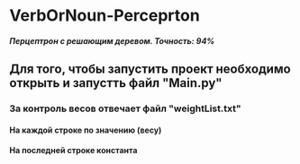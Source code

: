 # VerbOrNoun-Perceprton
##### Перцептрон с решающим деревом. Точность: 94%

## Для того, чтобы запустить проект необходимо открыть и запустть файл "Main.py"

### За контроль весов отвечает файл "weightList.txt"
#### На каждой строке по значению (весу)
#### На последней строке константа
